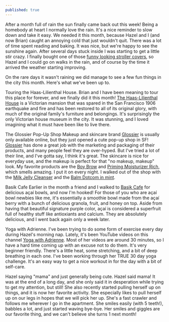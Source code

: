 ```yaml
---
published: true
---
```

After a month full of rain the sun finally came back out this week! Being a homebody at heart I normally love the rain. It's a nice reminder to slow down and take it easy. We needed it this month, because Hazel and I (and now Brian) caught an annoying cold that just wouldn't quit. There was a lot of time spent reading and baking. It was nice, but we're happy to see the sunshine again. After several days stuck inside I was starting to get a little stir crazy. I finally bought one of those [funny looking stroller covers](https://www.amazon.com/gp/product/B003N64Z7W/ref=as_li_tl?ie=UTF8&camp=1789&creative=9325&creativeASIN=B003N64Z7W&linkCode=as2&tag=redletterda04-20&linkId=71d721691058dd47edc95c5eaa58407c), so Hazel and I could go on walks in the rain, and of course by the time it arrived the weather starting improving. 

On the rare days it wasn't raining we did manage to see a few fun things in the city this month. Here's what we've been up to. 

Touring the Haas-Lilienthal House. 
Brian and I have been meaning to tour this place for forever, and we finally did it this month! [The Haas-Lilienthal House](https://www.haas-lilienthalhouse.org) is a Victorian mansion that was spared in the San Francisco 1906 earthquake and fire and has been restored to all of its original glory, with much of the original family's furniture and belongings. It's surprisingly the only Victorian house museum in the city. It was stunning, and I loved imagining what it must have been like to live there. 

The Glossier Pop-Up Shop 
Makeup and skincare brand [Glossier](http://bff.glossier.com/) is usually only available online, but they just opened a cute pop-up shop in SF! [Glossier](http://bff.glossier.com/) has done a great job with the marketing and packaging of their products, and many people feel they are over-hyped. But I've tried a lot of their line, and I've gotta say, I think it's great. The skincare is nice for everyday use, and the makeup is perfect for that "no makeup, makeup" look. My favorite products are the [Boy Brow](https://www.glossier.com/products/boy-brow) and [Priming Moisturizer Rich](https://www.glossier.com/products/priming-moisturizer-rich), which smells amazing. I put it on every night. I walked out of the shop with the [Milk Jelly Cleanser](https://www.glossier.com/products/milky-jelly-cleanser) and the [Balm Dotcom in mint](https://www.glossier.com/products/balm-dotcom).

Basik Cafe
Earlier in the month a friend and I walked to [Basik Cafe](https://www.yelp.com/biz/basik-cafe-san-francisco) for delicious açaí bowls, and now I'm hooked! For those of you who are açaí bowl newbies like me, it's essentially a smoothie bowl made from the açaí berry with a bunch of delicious granola, fruit, and honey on top. Aside from having that beautiful signature purple color, açaí is considered a superfruit full of healthy stuff like antioxiants and calcium. They are absolutely delicious, and I went back again only a week later. 

Yoga with Adrienne. 
I've been trying to do some form of exercise every day during Hazel's morning nap.  Lately, it's been YouTube videos on this channel [Yoga with Adrienne](https://www.youtube.com/user/yogawithadriene/). Most of her videos are around 30 minutes, so I have a hard time coming up with an excuse not to do them. It's very beginner friendly. There's a little heat, some stretching, and a bit of deep breathing in each one. I've been working through her TRUE 30 day yoga challenge. It's an easy way to get a nice workout in for the day with a bit of self-care. 

Hazel saying "mama" and just generally being cute. 
Hazel said mama! It was at the end of a long day, and she only said it in desperation while trying to get my attention, but still! She also recently started pulling herself up on things, and it is now her favorite activity. She especially likes to pull herself up on our legs in hopes that we will pick her up. She's a fast crawler and follows me wherever I go in the apartment. She smiles easily (with 5 teeth!), babbles a lot, and just started waving bye-bye. Her smiles and giggles are our favorite thing, and we can't believe she turns 1 next month!
